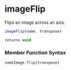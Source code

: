 # imageFlip

Flips an image across an axis.

```javascript
imageFlip(name, transpose)
```

```javascript
returns void
```
### Member Function Syntax

```javascript
someImage.flip(transpose)
```
